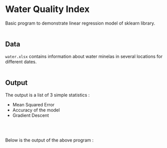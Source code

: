 # Water Quality Index
Basic program to demonstrate linear regression model of sklearn library.
<br>
<br>

## Data
`water.xlsx` contains information about water minelas in several locations for different dates.
<br>
<br>

## Output
The output is a list of 3 simple statistics :
* Mean Squared Error
* Accuracy of the model
* Gradient Descent
<br>
<br>

Below is the output of the above program :<br>

